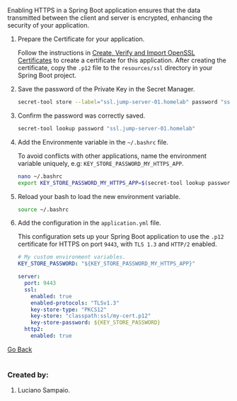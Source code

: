 Enabling HTTPS in a Spring Boot application ensures that the data transmitted between the client and server is encrypted, enhancing the security of your application.

1. Prepare the Certificate for your application.

    Follow the instructions in [Create, Verify and Import OpenSSL Certificates](https://github.com/lsampaioweb/openssl-certificates) to create a certificate for this application. After creating the certificate, copy the `.p12` file to the `resources/ssl` directory in your Spring Boot project.

1. Save the password of the Private Key in the Secret Manager.

    ```bash
    secret-tool store --label="ssl.jump-server-01.homelab" password "ssl.jump-server-01.homelab"
    ```

1. Confirm the password was correctly saved.
    ```bash
    secret-tool lookup password "ssl.jump-server-01.homelab"
    ```

1. Add the Environmente variable in the `~/.bashrc` file.

    To avoid conflicts with other applications, name the environment variable uniquely, e.g: `KEY_STORE_PASSWORD_MY_HTTPS_APP`.
    ```bash
    nano ~/.bashrc
    export KEY_STORE_PASSWORD_MY_HTTPS_APP=$(secret-tool lookup password "ssl.jump-server-01.homelab")
    ```

1. Reload your bash to load the new environment variable.
    ```bash
    source ~/.bashrc
    ```

1. Add the configuration in the `application.yml` file.

    This configuration sets up your Spring Boot application to use the `.p12` certificate for HTTPS on port `9443`, with `TLS 1.3` and `HTTP/2` enabled.
    ```yml
    # My custom environment variables.
    KEY_STORE_PASSWORD: "${KEY_STORE_PASSWORD_MY_HTTPS_APP}"

    server:
      port: 9443
      ssl:
        enabled: true
        enabled-protocols: "TLSv1.3"
        key-store-type: "PKCS12"
        key-store: "classpath:ssl/my-cert.p12"
        key-store-password: ${KEY_STORE_PASSWORD}
      http2:
        enabled: true
    ```

[Go Back](../../../README.md)

#
### Created by:

1. Luciano Sampaio.
